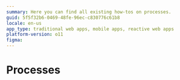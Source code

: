 ```yaml
---
summary: Here you can find all existing how-tos on processes.
guid: 5f5f32b6-0469-48fe-96ec-c830776c61b8
locale: en-us
app_type: traditional web apps, mobile apps, reactive web apps
platform-version: o11
figma:
---
```


# Processes
